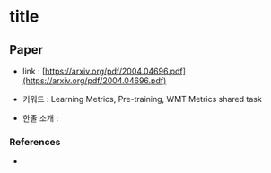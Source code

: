 ﻿# title

## Paper

- link : [https://arxiv.org/pdf/2004.04696.pdf](https://arxiv.org/pdf/2004.04696.pdf)

- 키워드 : Learning Metrics, Pre-training, WMT Metrics shared task

- 한줄 소개 :   

### References

- 


